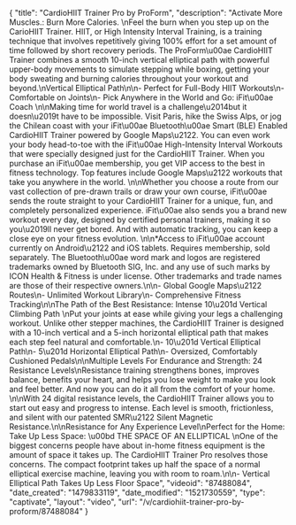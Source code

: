 {
    "title": "CardioHIIT Trainer Pro by ProForm",
    "description": "Activate More Muscles.: Burn More Calories. \nFeel the burn when you step up on the CarioHIIT Trainer. HIIT, or High Intensity Interval Training, is a training technique that involves repetitively giving 100% effort for a set amount of time followed by short recovery periods. The ProForm\u00ae CardioHIIT Trainer combines a smooth 10-inch vertical elliptical path with powerful upper-body movements to simulate stepping while boxing, getting your body sweating and burning calories throughout your workout and beyond.\nVertical Elliptical Path\n\n- Perfect for Full-Body HIIT Workouts\n- Comfortable on Joints\n- Pick Anywhere in the World and Go: iFit\u00ae Coach \n\nMaking time for world travel is a challenge\u2014but it doesn\u2019t have to be impossible. Visit Paris, hike the Swiss Alps, or jog the Chilean coast with your iFit\u00ae Bluetooth\u00ae Smart (BLE) Enabled CardioHIIT Trainer powered by Google Maps\u2122. You can even work your body head-to-toe with the iFit\u00ae High-Intensity Interval Workouts that were specially designed just for the CardioHIIT Trainer. When you purchase an iFit\u00ae membership, you get VIP access to the best in fitness technology. Top features include Google Maps\u2122 workouts that take you anywhere in the world. \n\nWhether you choose a route from our vast collection of pre-drawn trails or draw your own course, iFit\u00ae sends the route straight to your CardioHIIT Trainer for a unique, fun, and completely personalized experience. iFit\u00ae also sends you a brand new workout every day, designed by certified personal trainers, making it so you\u2019ll never get bored. And with automatic tracking, you can keep a close eye on your fitness evolution. \n\n*Access to iFit\u00ae account currently on Android\u2122 and iOS tablets. Requires membership, sold separately. The Bluetooth\u00ae word mark and logos are registered trademarks owned by Bluetooth SIG, Inc. and any use of such marks by ICON Health & Fitness is under license. Other trademarks and trade names are those of their respective owners.\n\n- Global Google Maps\u2122 Routes\n- Unlimited Workout Library\n- Comprehensive Fitness Tracking\n\nThe Path of the Best Resistance: Intense 10\u201d Vertical Climbing Path \nPut your joints at ease while giving your legs a challenging workout. Unlike other stepper machines, the CardioHIIT Trainer is designed with a 10-inch vertical and a 5-inch horizontal elliptical path that makes each step feel natural and comfortable.\n- 10\u201d Vertical Elliptical Path\n- 5\u201d Horizontal Elliptical Path\n- Oversized, Comfortably Cushioned Pedals\n\nMultiple Levels For Endurance and Strength: 24 Resistance Levels\nResistance training strengthens bones, improves balance, benefits your heart, and helps you lose weight to make you look and feel better. And now you can do it all from the comfort of your home. \n\nWith 24 digital resistance levels, the CardioHIIT Trainer allows you to start out easy and progress to intense. Each level is smooth, frictionless, and silent with our patented SMR\u2122 Silent Magnetic Resistance.\n\nResistance for Any Experience Level\nPerfect for the Home: Take Up Less Space: \u00bd THE SPACE OF AN ELLIPTICAL \nOne of the biggest concerns people have about in-home fitness equipment is the amount of space it takes up. The CardioHIIT Trainer Pro resolves those concerns. The compact footprint takes up half the space of a normal elliptical exercise machine, leaving you with room to roam.\n\n- Vertical Elliptical Path Takes Up Less Floor Space",
    "videoid": "87488084",
    "date_created": "1479833119",
    "date_modified": "1521730559",
    "type": "captivate",
    "layout": "video",
    "url": "\/v\/cardiohiit-trainer-pro-by-proform\/87488084"
}